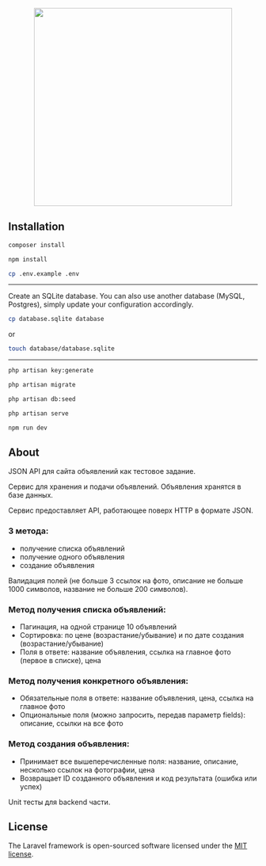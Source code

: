 <p align="center"><a href="https://laravel.com" target="_blank"><img src="https://raw.githubusercontent.com/laravel/art/master/logo-lockup/5%20SVG/2%20CMYK/1%20Full%20Color/laravel-logolockup-cmyk-red.svg" width="400"></a></p>

[//]: # (<p align="center"><a href="https://quasar.dev/" target="_blank"><img src="https://cdn.quasar.dev/logo-v2/svg/logo-vertical.svg" width="270"></a></p>)



## Installation


```sh
composer install
```

```sh
npm install
```

```sh
cp .env.example .env
```
---
Create an SQLite database. You can also use another database (MySQL, Postgres), simply update your configuration accordingly.

```sh
cp database.sqlite database
```
or
```sh
touch database/database.sqlite
```

---

```sh
php artisan key:generate
```

```sh
php artisan migrate
```

```sh
php artisan db:seed
```

```sh
php artisan serve
```

```sh
npm run dev
```

## About

JSON API для сайта объявлений как тестовое задание.

Сервис для хранения и подачи объявлений. Объявления хранятся в базе данных.

Сервис предоставляет API, работающее поверх HTTP в формате JSON.



### 3 метода:

- получение списка объявлений
- получение одного объявления
- создание объявления

Валидация полей (не больше 3 ссылок на фото, описание не больше 1000 символов, название не больше 200 символов).

### Метод получения списка объявлений:

- Пагинация, на одной странице 10 объявлений
- Сортировка: по цене (возрастание/убывание) и по дате создания (возрастание/убывание)
- Поля в ответе: название объявления, ссылка на главное фото (первое в списке), цена

### Метод получения конкретного объявления:

- Обязательные поля в ответе: название объявления, цена, ссылка на главное фото
- Опциональные поля (можно запросить, передав параметр fields): описание, ссылки на все фото

### Метод создания объявления:

- Принимает все вышеперечисленные поля: название, описание, несколько ссылок на фотографии, цена
- Возвращает ID созданного объявления и код результата (ошибка или успех)

Unit тесты для backend части.

[//]: # (Frontend: Quasar VueJS.)

## License

The Laravel framework is open-sourced software licensed under the [MIT license](https://opensource.org/licenses/MIT).
